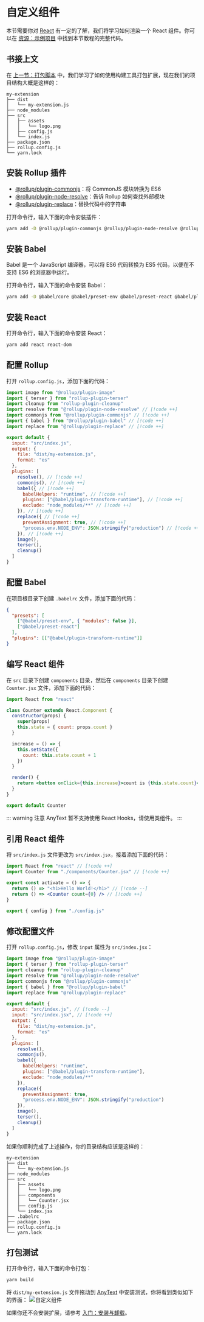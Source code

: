 # 自定义组件
本节需要你对 [React](https://zh-hans.reactjs.org/) 有一定的了解，我们将学习如何渲染一个 React 组件。你可以在 [资源：示例项目](/resources/examples) 中找到本节教程的完整代码。

## 书接上文
在 [上一节：打包脚本](script) 中，我们学习了如何使用构建工具打包扩展，现在我们的项目结构大概是这样的：
```
my-extension
├── dist
│   └── my-extension.js
├── node_modules
├── src
│   ├── assets
│   │   └── logo.png
│   ├── config.js
│   └── index.js
├── package.json
├── rollup.config.js
└── yarn.lock
```

## 安装 Rollup 插件
- [@rollup/plugin-commonjs](https://www.npmjs.com/package/@rollup/plugin-commonjs)：将 CommonJS 模块转换为 ES6
- [@rollup/plugin-node-resolve](https://www.npmjs.com/package/@rollup/plugin-node-resolve)：告诉 Rollup 如何查找外部模块
- [@rollup/plugin-replace](https://www.npmjs.com/package/@rollup/plugin-replace)：替换代码中的字符串

打开命令行，输入下面的命令安装插件：
```bash
yarn add -D @rollup/plugin-commonjs @rollup/plugin-node-resolve @rollup/plugin-replace
```

## 安装 Babel
Babel 是一个 JavaScript 编译器，可以将 ES6 代码转换为 ES5 代码，以便在不支持 ES6 的浏览器中运行。

打开命令行，输入下面的命令安装 Babel：
```bash
yarn add -D @babel/core @babel/preset-env @babel/preset-react @babel/plugin-transform-runtime @rollup/plugin-babel
```

## 安装 React
打开命令行，输入下面的命令安装 React：
```bash
yarn add react react-dom
```

## 配置 Rollup
打开 `rollup.config.js`，添加下面的代码：
```js
import image from "@rollup/plugin-image"
import { terser } from "rollup-plugin-terser"
import cleanup from "rollup-plugin-cleanup" 
import resolve from "@rollup/plugin-node-resolve" // [!code ++]
import commonjs from "@rollup/plugin-commonjs" // [!code ++]
import { babel } from "@rollup/plugin-babel" // [!code ++]
import replace from "@rollup/plugin-replace" // [!code ++]

export default {
  input: "src/index.js",
  output: {
    file: "dist/my-extension.js",
    format: "es"
  },
  plugins: [
    resolve(), // [!code ++]
    commonjs(), // [!code ++]
    babel({ // [!code ++]
      babelHelpers: "runtime", // [!code ++]
      plugins: ["@babel/plugin-transform-runtime"], // [!code ++]
      exclude: "node_modules/**" // [!code ++]
    }), // [!code ++]
    replace({ // [!code ++]
      preventAssignment: true, // [!code ++]
      "process.env.NODE_ENV": JSON.stringify("production") // [!code ++]
    }), // [!code ++]
    image(),
    terser(),
    cleanup() 
  ]
}
```

## 配置 Babel
在项目根目录下创建 `.babelrc` 文件，添加下面的代码：
```json
{
  "presets": [
    ["@babel/preset-env", { "modules": false }],
    ["@babel/preset-react"]
  ],
  "plugins": [["@babel/plugin-transform-runtime"]]
}
```

## 编写 React 组件
在 `src` 目录下创建 `components` 目录，然后在 `components` 目录下创建 `Counter.jsx` 文件，添加下面的代码：
```jsx
import React from "react"

class Counter extends React.Component {
  constructor(props) {
    super(props)
    this.state = { count: props.count }
  }

  increase = () => {
    this.setState({
      count: this.state.count + 1
    })
  }

  render() {
    return <button onClick={this.increase}>count is {this.state.count}</button>
  }
}

export default Counter
```

::: warning 注意
AnyText 暂不支持使用 React Hooks，请使用类组件。
:::

## 引用 React 组件
将 `src/index.js` 文件更改为 `src/index.jsx`，接着添加下面的代码：
```jsx
import React from "react" // [!code ++]
import Counter from "./components/Counter.jsx" // [!code ++]

export const activate = () => {
  return () => "<h1>Hello World!</h1>" // [!code --]
  return () => <Counter count={0} /> // [!code ++]
}

export { config } from "./config.js"
```

## 修改配置文件
打开 `rollup.config.js`，修改 `input` 属性为 `src/index.jsx`：
```js
import image from "@rollup/plugin-image"
import { terser } from "rollup-plugin-terser"
import cleanup from "rollup-plugin-cleanup" 
import resolve from "@rollup/plugin-node-resolve" 
import commonjs from "@rollup/plugin-commonjs" 
import { babel } from "@rollup/plugin-babel" 
import replace from "@rollup/plugin-replace" 

export default {
  input: "src/index.js", // [!code --]
  input: "src/index.jsx", // [!code ++]
  output: {
    file: "dist/my-extension.js",
    format: "es"
  },
  plugins: [
    resolve(), 
    commonjs(), 
    babel({ 
      babelHelpers: "runtime", 
      plugins: ["@babel/plugin-transform-runtime"], 
      exclude: "node_modules/**" 
    }), 
    replace({ 
      preventAssignment: true, 
      "process.env.NODE_ENV": JSON.stringify("production") 
    }), 
    image(),
    terser(),
    cleanup() 
  ]
}
```

如果你顺利完成了上述操作，你的目录结构应该是这样的：
```
my-extension
├── dist
│   └── my-extension.js
├── node_modules
├── src
│   ├── assets
│   │   └── logo.png
│   ├── components
│   │   └── Counter.jsx
│   ├── config.js
│   └── index.jsx
├── .babelrc
├── package.json
├── rollup.config.js
└── yarn.lock

```

## 打包测试
打开命令行，输入下面的命令打包：
```bash
yarn build
```

将 `dist/my-extension.js` 文件拖动到 [AnyText](https:/anytext.cn) 中安装测试，你将看到类似如下的界面：
![自定义组件](/custom-component.png)

如果你还不会安装扩展，请参考 [入门：安装与卸载](/manual/install-and-uninstall)。

